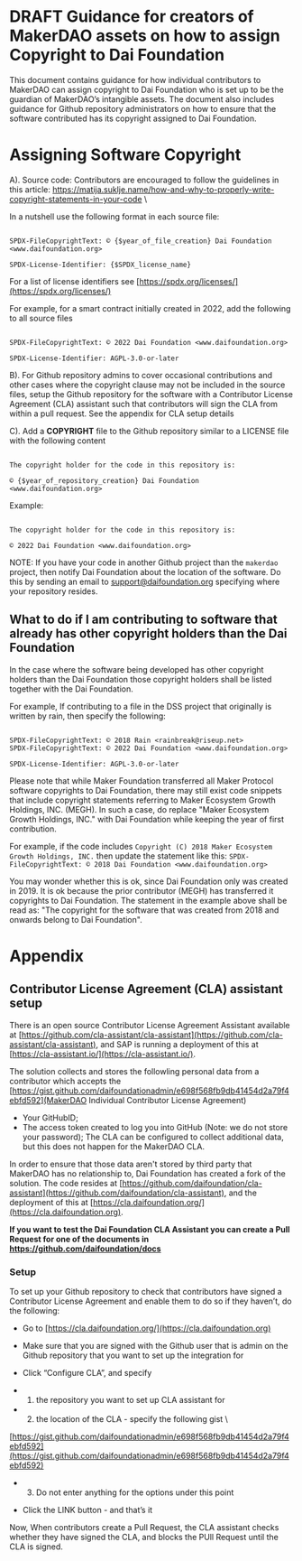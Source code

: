 

# DRAFT Guidance for creators of MakerDAO assets on how to assign Copyright to Dai Foundation

  

This document contains guidance for how individual contributors to MakerDAO can assign copyright to Dai Foundation who is set up to be the guardian of MakerDAO’s intangible assets. The document also includes guidance for Github repository administrators on how to ensure that the software contributed has its copyright assigned to Dai Foundation.

  
  

# Assigning Software Copyright

  
  
  

A). Source code: Contributors are encouraged to follow the guidelines in this article: 
https://matija.suklje.name/how-and-why-to-properly-write-copyright-statements-in-your-code \


In a nutshell use the following format in each source file:
```

SPDX-FileCopyrightText: © {$year_of_file_creation} Dai Foundation <www.daifoundation.org>

SPDX-License-Identifier: {$SPDX_license_name}

```
For a list of license identifiers see [https://spdx.org/licenses/](https://spdx.org/licenses/)


For example, for a smart contract initially created in 2022, add the following to all source files

  
 
```

SPDX-FileCopyrightText: © 2022 Dai Foundation <www.daifoundation.org>

SPDX-License-Identifier: AGPL-3.0-or-later

``` 

B). For Github repository admins to cover occasional contributions and other cases where the copyright clause may not be included in the source files, setup the Github repository for the software with a Contributor License Agreement (CLA) assistant such that contributors will sign the CLA from within a pull request. See the appendix for CLA setup details

C). Add a **COPYRIGHT** file to the Github repository similar to a LICENSE file with the following content

```

The copyright holder for the code in this repository is:

© {$year_of_repository_creation} Dai Foundation <www.daifoundation.org>

```
Example:
```

The copyright holder for the code in this repository is:

© 2022 Dai Foundation <www.daifoundation.org>

```
NOTE: If you have your code in another Github project than the `makerdao` project, then notify Dai Foundation about the location of the software. Do this by sending an email to support@daifoundation.org specifying where your repository resides.

## What to do if I am contributing to software that already has other copyright holders than the Dai Foundation

In the case where the software being developed has other copyright holders than the Dai Foundation those copyright holders shall be listed together with the Dai Foundation.

For example, If contributing to a file in the DSS project that originally is written by rain, then specify the following:

```

SPDX-FileCopyrightText: © 2018 Rain <rainbreak@riseup.net>
SPDX-FileCopyrightText: © 2022 Dai Foundation <www.daifoundation.org>

SPDX-License-Identifier: AGPL-3.0-or-later

```
Please note that while Maker Foundation transferred all Maker Protocol software copyrights to Dai Foundation, there may still exist code snippets that include copyright statements referring to Maker Ecosystem Growth Holdings, INC. (MEGH). In such a case, do replace "Maker Ecosystem Growth Holdings, INC." with Dai Foundation while keeping the year of first contribution. 

For example, if the code includes
`Copyright (C) 2018 Maker Ecosystem Growth Holdings, INC.` then update the statement like this:
`SPDX-FileCopyrightText: © 2018 Dai Foundation <www.daifoundation.org>`

You may wonder whether this is ok, since Dai Foundation only was created in 2019. It is ok because the prior contributor (MEGH) has transferred it copyrights to Dai Foundation. The statement in the example above shall be read as: "The copyright for the software that was created from 2018 and onwards belong to Dai Foundation".  

# Appendix

## Contributor License Agreement (CLA) assistant setup

There is an open source Contributor License Agreement Assistant available at [https://github.com/cla-assistant/cla-assistant](https://github.com/cla-assistant/cla-assistant), and SAP is running a deployment of this at [https://cla-assistant.io/](https://cla-assistant.io/).

The solution collects and stores the followling personal data from a contributor which accepts the [https://gist.github.com/daifoundationadmin/e698f568fb9db41454d2a79f4ebfd592](MakerDAO Individual Contributor License Agreement)

- Your GitHubID;
- The access token created to log you into GitHub (Note: we do not store your password); 
The CLA can be configured to collect additional data, but this does not happen for the MakerDAO CLA.

In order to ensure that those data aren't stored by third party that MakerDAO has no relationship to, Dai Foundation has created a fork of the solution. The code resides at [https://github.com/daifoundation/cla-assistant](https://github.com/daifoundation/cla-assistant), and the deployment of this at [https://cla.daifoundation.org/](https://cla.daifoundation.org).

**If you want to test the Dai Foundation CLA Assistant you can create a Pull Request for one of the documents in https://github.com/daifoundation/docs**

### Setup
To set up your Github repository to check that contributors have signed a Contributor License Agreement and enable them to do so if they haven’t, do the following:


* Go to [https://cla.daifoundation.org/](https://cla.daifoundation.org)

* Make sure that you are signed with the Github user that is admin on the Github repository that you want to set up the integration for

* Click “Configure CLA”, and specify

* 1) the repository you want to set up CLA assistant for

* 2) the location of the CLA - specify the following gist \

[https://gist.github.com/daifoundationadmin/e698f568fb9db41454d2a79f4ebfd592](https://gist.github.com/daifoundationadmin/e698f568fb9db41454d2a79f4ebfd592)

* 3) Do not enter anything for the options under this point

* Click the LINK button - and that’s it

  

Now, When contributors create a Pull Request, the CLA assistant checks whether they have signed the CLA, and blocks the PUll Request until the CLA is signed.
